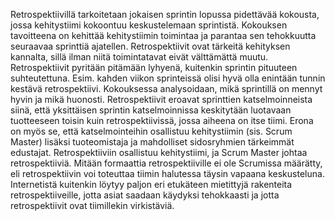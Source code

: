 Retrospektiivillä tarkoitetaan jokaisen sprintin lopussa pidettävää kokousta, jossa kehitystiimi kokoontuu keskustelemaan sprintistä. Kokouksen tavoitteena on kehittää kehitystiimin toimintaa ja parantaa sen tehokkuutta seuraavaa sprinttiä ajatellen. Retrospektiivit ovat tärkeitä kehityksen kannalta, sillä ilman niitä toimintatavat eivät välttämättä muutu. Retrospektiivit pyritään pitämään lyhyenä, kuitenkin sprintin pituuteen suhteutettuna. Esim. kahden viikon sprinteissä olisi hyvä olla enintään tunnin kestävä retrospektiivi. Kokouksessa analysoidaan, mikä sprintillä on mennyt hyvin ja mikä huonosti. Retrospektiivit eroavat sprinttien katselmoinneista siinä, että yksittäisen sprintin katselmoinnissa keskitytään luotavaan tuotteeseen toisin kuin retrospektiivissä, jossa aiheena on itse tiimi. Erona on myös se, että katselmointeihin osallistuu kehitystiimin (sis. Scrum Master) lisäksi tuoteomistaja ja mahdolliset sidosryhmien tärkeimmät edustajat. Retrospektiiviin osallistuu kehitystiimi, ja Scrum Master johtaa retrospektiiviä. Mitään formaattia retrospektiiville ei ole Scrumissa määrätty, eli retrospektiivin voi toteuttaa tiimin halutessa täysin vapaana keskusteluna. Internetistä kuitenkin löytyy paljon eri etukäteen mietittyjä rakenteita retrospektiiveille, jotta asiat saadaan käydyksi tehokkaasti ja jotta retrospektiivit ovat tiimillekin virkistäviä.